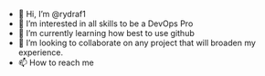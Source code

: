 - 👋 Hi, I’m @rydraf1
- 👀 I’m interested in all skills to be a DevOps Pro
- 🌱 I’m currently learning how best to use github
- 💞️ I’m looking to collaborate on any project that will broaden my experience.
- 📫 How to reach me 

<!---
rydraf1/rydraf1 is a ✨ special ✨ repository because its `README.md` (this file) appears on your GitHub profile.
You can click the Preview link to take a look at your changes.
--->
